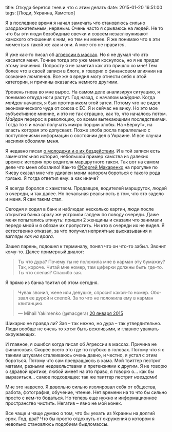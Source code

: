 title: Откуда берется гнев и что с этим делать
date: 2015-01-20 16:51:00
tags: [Люди, Украина, Хамство]

Я в последнее время я начал замечать что становлюсь сильно раздражительным, нервным. Очень часто я срываюсь на людей. Не то что бы эти люди безобидные овечки и совсем незаслюуживают хамского отношения к ним, но тем ни менее. Я же понимаю что в эти моменты я такой же как и они. А мне это не нравится.

Я уже как-то писал об [агрессии в массах](/blog/2015/02/01/agressiia-v-massy-kak-sledstvie-krizisa/). Но я не думал что это касается меня. Точнее тогда это уже меня коснулось, но я не придал этому значения. Попросту я не заметил как это пришло ко мне! Тем более что в своей записи в блоге, я говорил о финансовом влиянии на сознание люмпенов. Все же я вредил могу отнести себя к этой категории, и причины оказались немного другими.

Уровень гнева во мне вырос. На самом деле анализируя ситуацию, я понимаю откуда ноги растут. Год назад, с началом *майдана*. Когда *майдан* начался, я был противником этой затеи. Потому что не видел экономического чуда от союза с ЕС. Я и сейчас не вижу. Но это мое субъективное мнение, и это не так страшно, как то, что началось потом. *Майдан* перерос в революцию, со всеми вытекающими последствиями. Тогда то я и начал получать микро порции злобы. На «Беркут», на власть которая это допускает. Позже злоба росла параллельно с поступлениями информации о состоянии дел в Украине. И все случаи насилия обозлили меня.

Я недавно писал [о молодежи и о их бездействии](/blog/2014-10-15-gryaznyie-ulitsyi-ukrainyi/). И в той записи есть замечательная история, небольшой пример хамства из далеких времен: история про водителя маршрутного такси. Так вот на самом деле что меня обозлило! Как-то [@Сергей Макаренко](http://makarenko.me/) на прогулке по Киеву сказал мне что удивлен моим напором бороться с такого рода грязью. Я тогда ответил ему: а как иначе?

Я всегда боролся с хамством. Продавцов, водителей маршруток, людей в очереди, и так далее. Но печальная реальность в том, что это задело и меня. Я сам таким стал.

Сегодня я ходил в банк и наблюдал несколько картин, люди после открытия банка сразу же устроили галдеж по поводу очереди. Даже меня попытались втянуть: пришли 2 женщины и сказали что занимали передо мной и я обязан их пропустить. Ни кто в очереди их не видел. Я естественно отказал, за что получил неприятные высказывания и взгляды *как на врага*.

Зашел парень, подошел к терминалу, понял что он что-то забыл. Звонит кому-то. Далее примерный диалог:

>Ты что дура? Почему ты не положила мне в карман эту бумажку?
>Так, короче. Читай мне номер, там циферки должны быть где-то.
>Ты что слепая?
>Спасибо зая.

Я прямо из банка твитил об этом сегодня. 

<blockquote class="twitter-tweet" lang="ru"><p>Чувак звонил, жене или девушке, спросит какой-то номер. Обозвал ее дурой и слепой. За то что не положила ему в карман квитанцию.</p>&mdash; Mihail Yakimenko (@macgera) <a href="https://twitter.com/macgera/status/557513349035196416">20 января 2015</a></blockquote>
<script async src="//platform.twitter.com/widgets.js" charset="utf-8"></script>

Шикарно не правда ли? Зая – так нежно, но дура – так утвердительно. Люди вообще не очень то хотят быть вежливыми, и главное уважать окружающих.

И главное, я ошибся когда писал об Агрессии в массах. Причина не финансовая. Скорее всего это где-то глубоко в головах. Потому что я с такими штуками сталкиваюсь очень давно, и честно, я устал с этим бороться. Потому что сам превращаюсь в хама. Мой твиттер пестрит матами, разными недовольствами и претензиями к другим. Я не говорю о здравой критике, любой имеет на это право, я говорю о… как бы выразиться… самое подходящее: так же твиттер пестрит *наездами*!

Мне это надоело. Я довольно сильно изолировал себя от общества, работа, фотография, обучение, чтение. Нет времени на то что бы сильно просто с кем-то бодаться. Но теперь еще нужно и информационное пространство чистить. Негатив – явно не мой конек.

Все чаще и чаще думаю о том, что бы уехать из Украины на долгий срок. Год, два? Что бы просто отдохнуть от окружения в котором я невольно становлюсь подобием быдломассы.